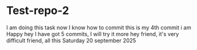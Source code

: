 # Test-repo-2
I am doing this task 
now I know how to commit 
this is my 4th commit
 i am Happy 
hey
I have got 5 commits, I will try it more
hey friend, it's very difficult friend, all this
Saturday 20 september 2025
